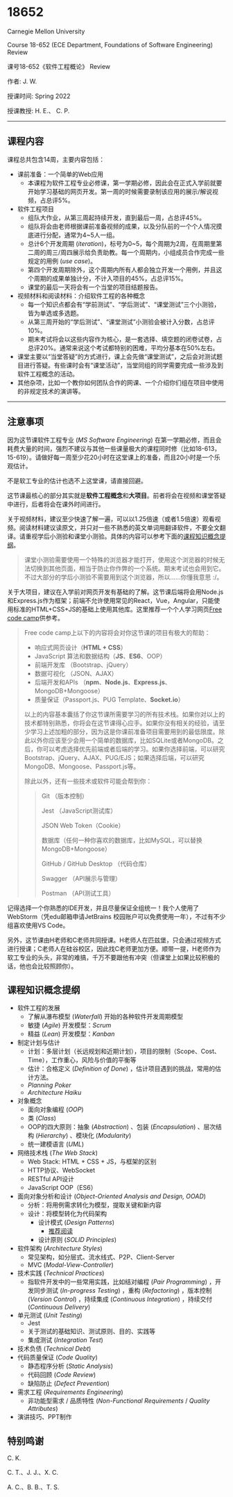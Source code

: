 # 18652

Carnegie Mellon University 

Course 18-652 (ECE Department, Foundations of Software Engineering) Review

课号18-652《软件工程概论》 Review



作者: J. W.



授课时间: Spring 2022

授课教授: H. E.、 C. P.

---

## 课程内容

课程总共包含14周，主要内容包括：

- 课前准备：一个简单的Web应用
  - 本课程为软件工程专业必修课，第一学期必修，因此会在正式入学前就要开始学习基础的网页开发。第一周的时候需要录制该应用的展示/解说视频，占总评5%。
- 软件工程项目
  - 组队大作业，从第三周起持续开发，直到最后一周，占总评45%。
  - 组队将会由老师根据课前准备视频的成果，以及分队前的一个个人情况摸底进行分配，通常为4~5人一组。
  - 总计6个开发周期 (*iteration*)，标号为0~5，每个周期为2周，在周期里第二周的周三/周四展示给负责助教。每一个周期内，小组成员合作完成一些规定的用例 (*use case*)。
  - 第四个开发周期除外，这个周期内所有人都会独立开发一个用例，并且这个周期的成果单独计分，不计入项目的45%，占总评15%。
  - 课堂的最后一天将会有一个当堂的项目结题报告。
- 视频材料和阅读材料：介绍软件工程的各种概念
  - 每一个知识点都会有“学前测试”、“学后测试”、“课堂测试”三个小测验，皆为单选或多选题。
  - 从第三周开始的“学后测试”、“课堂测试”小测验会被计入分数，占总评10%。
  - 期末考试将会以这些内容作为核心，是一套选择、填空题的闭卷试卷，占总评20%。通常来说这个考试都特别的困难，平均分基本在50%左右。
- 课堂主要以“当堂答疑”的方式进行，课上会先做“课堂测试”，之后会对测试题目进行答疑。有些课时会有“课堂活动”，当堂同组的同学需要完成一些涉及到软件工程概念的活动。
- 其他杂项，比如一个教你如何团队合作的网课、一个介绍你们组在项目中使用的非规定技术的演讲等。

---

## 注意事项

因为这节课软件工程专业 (*MS Software Engineering*) 在第一学期必修，而且会耗费大量的时间，强烈不建议与其他一些课量极大的课程同时修（比如18-613，15-619）。请做好每一周至少花20小时在这堂课上的准备，而且20小时是一个乐观估计。

不是软工专业的估计也选不上这堂课，请直接回避。

这节课最核心的部分其实就是**软件工程概念**和**大项目**。前者将会在视频和课堂答疑中进行，后者将会在课外时间进行。

关于视频材料，建议至少快速了解一遍，可以以1.25倍速（或者1.5倍速）观看视频。阅读材料建议读原文，并只对一些不熟悉的英文单词用翻译软件，不要全文翻译。请重视学后小测验和课堂小测验。具体的内容可以参考下面的[课程知识概念提纲](#课程知识概念提纲)。

> 课堂小测验需要使用一个特殊的浏览器才能打开，使用这个浏览器的时候无法切换到其他页面，相当于防止你作弊的一个系统。期末考试也会用到它。不过大部分的学后小测验不需要用到这个浏览器，所以……你懂我意思 :/。

关于大项目，建议在入学前对网页开发有基础的了解。这节课后端将会用Node.js和Express.js作为框架；前端不允许使用常见的React，Vue，Angular，只能使用标准的HTML+CSS+JS的基础上使用其他库。这里推荐一个个人学习网页[Free code camp](https://chinese.freecodecamp.org/learn)供参考。

> Free code camp上以下的内容将会对你这节课的项目有极大的帮助：
>
> - 响应式网页设计（**HTML + CSS**）
> - JavaScript 算法和数据结构（**JS**、**ES6**、OOP）
> - 前端开发库 （Bootstrap、jQuery）
> - 数据可视化 （JSON、AJAX）
> - 后端开发和APIs （**npm**、**Node.js**、**Express.js**、MongoDB+Mongoose）
> - 质量保证（Passport.js、PUG Template、**Socket.io**）
>
> 以上的内容基本囊括了你这节课所需要学习的所有技术栈。如果你对以上的技术都特别熟悉，你将会在这节课得心应手。如果你没有相关的经验，请至少学习上述加粗的部分，因为这是你课前准备项目需要用到的最低限度。除此以外你应该至少会用一个简单的数据库，比如SQLite或者MongoDB。之后，你可以考虑选择优先前端或者后端的学习。如果你选择前端，可以研究Bootstrap、jQuery、AJAX、PUG/EJS；如果选择后端，可以研究MongoDB、Mongoose、Passport.js等。
>
> 除此以外，还有一些技术或软件可能会帮到你：
>
> > Git （版本控制）
> >
> > Jest （JavaScript测试库）
> >
> > JSON Web Token（Cookie）
> >
> > 数据库（任何一种你喜欢的数据库，比如MySQL，可以替换MongoDB+Mongoose）
> >
> > GitHub / GitHub Desktop （代码仓库）
> >
> > Swagger （API展示与管理）
> >
> > Postman （API测试工具）

记得选择一个你熟悉的IDE开发，并且尽量保证全组统一！我个人使用了WebStorm（凭edu邮箱申请JetBrains 校园账户可以免费使用一年），不过有不少组喜欢使用VS Code。

另外，这节课由H老师和C老师共同授课。H老师人在匹兹堡，只会通过视频方式进行授课；C老师人在硅谷校区，因此找C老师更加方便。顺带一提，H老师作为软工专业的头头，非常的难搞，千万不要跟他有冲突（但课堂上如果比较积极的话，他也会比较照顾你）。

## 课程知识概念提纲

- 软件工程的发展
  - 了解从瀑布模型 (*Waterfall*) 开始的各种软件开发周期模型
  - 敏捷 (*Agile*) 开发模型：*Scrum*
  - 精益 (*Lean*) 开发模型：*Kanban*
- 制定计划与估计
  - 计划：多层计划（长远规划和近期计划），项目的限制（Scope、Cost、Time），工作重心，风险与价值的平衡等
  - 估计：合格定义 (*Definition of Done*) ，估计项目遇到的挑战，常用的估计方法。
  - *Planning Poker*
  - *Architecture Haiku*
- 对象概念
  - 面向对象编程 (*OOP*)
  - 类 (*Class*)
  - OOP的四大原则：抽象 (*Abstraction*) 、包装 (*Encapsulation*) 、层次结构 (*Hierarchy*) 、模块化 (*Modularity*) 
  - 统一建模语言 (*UML*) 
- 网络技术栈 (*The Web Stack*)
  - Web Stack: HTML + CSS + JS，与框架的区别
  - HTTP协议、WebSocket
  - RESTful API设计
  - JavaScript OOP（ES6）
- 面向对象分析和设计 (*Object-Oriented Analysis and Design, OOAD*)
  - 分析：将用例需求转化为模型，提取关键和新内容
  - 设计：将模型转化为代码架构
    - 设计模式 (*Design Patterns*)
      - [推荐阅读](https://refactoringguru.cn/design-patterns)
    - 设计原则 (*SOLID Principles*)
- 软件架构 (*Architecture Styles*)
  - 常见架构，如分层式、流水线式、P2P、Client-Server
  - MVC (*Modal-View-Controller*)
- 技术实践 (*Technical Practices*)
  - 指软件开发中的一些常用实践，比如结对编程 (*Pair Programming*) ，开发同步测试 (*In-progress Testing*) ，重构 (*Refactoring*) ，版本控制 (*Version Control*) ，持续集成 (*Continuous Integration*) ，持续交付 (*Continuous Delivery*) 
- 单元测试 (*Unit Testing*)
  - Jest
  - 关于测试的基础知识、测试原则、目的、实践等
  - 集成测试 (*Integration Test*)
- 技术负债 (*Technical Debt*)
- 代码质量保证 (*Code Quality*)
  - 静态程序分析 (*Static Analysis*)
  - 代码回顾 (*Code Review*)
  - 缺陷防止 (*Defect Prevention*)
- 需求工程 (*Requirements Engineering*)
  - 非功能型需求 / 品质特性 (*Non-Functional Requirements* / *Quality Attributes*)
- 演讲技巧、PPT制作



## 特别鸣谢

C. K.

C. T.、J. J.、X. C.

A. C.、B. B.、T. S.
